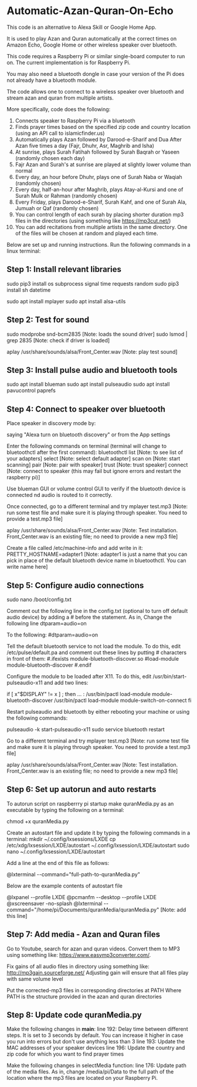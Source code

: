 # Automatic-Azan-Quran-On-Echo

This code is an alternative to Alexa Skill or Google Home App. 

It is used to play Azan and Quran automatically at the correct times on Amazon Echo, Google Home or other wireless speaker over bluetooth.

This code requires a Raspberry Pi or similar single-board computer to run on. The current implementation is for Raspberry Pi. 

You may also need a bluetooth dongle in case your version of the Pi does not already have a bluetooth module.

The code allows one to connect to a wireless speaker over bluetooth and stream azan and quran from multiple artists. 

More specifically, code does the following:

1. Connects speaker to Raspberry Pi via a bluetooth
2. Finds prayer times based on the specified zip code and country location (using an API call to islamicfinder.us)
3. Automatically plays Azan followed by Darood-e-Sharif and Dua After Azan five times a day (Fajr, Dhuhr, Asr, Maghrib and Isha)
4. At sunrise, plays Surah Fatihah followed by Surah Baqrah or Yaseen (randomly chosen each day)
5. Fajr Azan and Surah's at sunrise are played at slightly lower volume than normal
6. Every day, an hour before Dhuhr, plays one of Surah Naba or Waqiah (randomly chosen)
7. Every day, half-an-hour after Maghrib, plays Atay-al-Kursi and one of Surah Mulk or Rahman (randomly chosen)
8. Every Friday, plays Darood-e-Sharif, Surah Kahf, and one of Surah Ala, Jumuah or Qaf (randomly chosen)
9. You can control length of each surah by placing shorter duration mp3 files in the directories (using something like https://mp3cut.net/)
10. You can add recitations from multiple artists in the same directory. One of the files will be chosen at random and played each time.

Below are set up and running instructions. Run the following commands in a linux terminal:

Step 1: Install relevant libraries
-------------------------------------------------
sudo pip3 install os subprocess signal time requests random
sudo pip3 install sh datetime
 
sudo apt install mplayer
sudo apt install alsa-utils

Step 2: Test for sound
-------------------------------------------------
sudo modprobe snd-bcm2835  [Note: loads the sound driver]
sudo lsmod | grep 2835     [Note: check if driver is loaded]
 
aplay /usr/share/sounds/alsa/Front_Center.wav  [Note: play test sound]

Step 3: Install pulse audio and bluetooth tools
-------------------------------------------------
sudo apt install blueman
sudo apt install pulseaudio
sudo apt install pavucontrol paprefs

Step 4: Connect to speaker over bluetooth
-------------------------------------------------
Place speaker in discovery mode by:

saying "Alexa turn on bluetooth discovery" or from the App settings

Enter the following commands on terminal (terminal will change to bluetoothctl after the first command):
bluetoothctl 
list                  [Note: to see list of your adapters]
select <ADAPTERMAC>   [Note: select default adapter]
scan on               [Note: start scanning]
pair <SPEAKERMAC>     [Note: pair with speaker]
trust <SPEAKERMAC>    [Note: trust speaker]
connect <SPEAKERMAC>  [Note: connect to speaker (this may fail but ignore errors and restart the raspberry pi)]

Use blueman GUI or volume control GUI to verify if the bluetooth device is connected nd audio is routed to it correctly.

Once connected, go to a different terminal and try
mplayer test.mp3      [Note: run some test file and make sure it is playing through speaker. You need to provide a test.mp3 file]

aplay /usr/share/sounds/alsa/Front_Center.wav [Note: Test installation. Front_Center.wav is an existing file; no need to provide a new mp3 file]

Create a file called /etc/machine-info and add write in it:
PRETTY_HOSTNAME=adapter1 [Note: adapter1 is just a name that you can pick in place of the default bluetooth device name in bluetoothctl. You can write name here]

Step 5: Configure audio connections
-------------------------------------------------
sudo nano /boot/config.txt

Comment out the following line in the config.txt (optional to turn off default audio device) by adding a # before the statement. As in,
Change the following line
dtparam=audio=on

To the following:
#dtparam=audio=on

Tell the default bluetooth service to not load the module. To do this, edit /etc/pulse/default.pa and comment out these lines by putting # characters in front of them:
 #.ifexists module-bluetooth-discover.so
 #load-module module-bluetooth-discover
 #.endif

Configure the module to be loaded after X11. To do this, edit /usr/bin/start-pulseaudio-x11 and add two lines:

  if [ x"$DISPLAY" != x ] ; then
  ...
  <Add these lines below>:
  /usr/bin/pactl load-module module-bluetooth-discover
  /usr/bin/pactl load-module module-switch-on-connect
  fi

Restart pulseaudio and bluetooth by either rebooting your machine or using the following commands:

pulseaudio -k
start-pulseaudio-x11
sudo service bluetooth restart

Go to a different terminal and try
mplayer test.mp3      [Note: run some test file and make sure it is playing through speaker. You need to provide a test.mp3 file]

aplay /usr/share/sounds/alsa/Front_Center.wav [Note: Test installation. Front_Center.wav is an existing file; no need to provide a new mp3 file]

Step 6: Set up autorun and auto restarts
-------------------------------------------------
To autorun script on raspberrry pi startup make quranMedia.py as an executable by typing the following on a terminal:

chmod +x quranMedia.py
 
Create an autostart file and update it by typing the following commands in a terminal:
mkdir ~/.config/lxsessions/LXDE
cp /etc/xdg/lxsession/LXDE/autostart ~/.config/lxsession/LXDE/autostart
sudo nano ~/.config/lxsession/LXDE/autostart

Add a line at the end of this file as follows:

@lxterminal --command="full-path-to-quranMedia.py"

Below are the example contents of autostart file

@lxpanel --profile LXDE
@pcmanfm --desktop --profile LXDE
@xscreensaver -no-splash
@lxterminal --command="/home/pi/Documents/quranMedia/quranMedia.py"     [Note: add this line]

Step 7: Add media - Azan and Quran files
-------------------------------------------------

Go to Youtube, search for azan and quran videos. Convert them to MP3 using something like: https://www.easymp3converter.com/. 

Fix gains of all audio files in directory using something like: http://mp3gain.sourceforge.net/
Adjusting gain will ensure that all files play with same volume level

Put the corrected-mp3 files in corresponding directories at PATH Where PATH is the structure provided in the azan and quran directories

Step 8: Update code quranMedia.py
-------------------------------------------------
Make the following changes in __main__:
line 192: Delay time between different steps. It is set to 3 seconds by default. You can increase it higher in case you run into errors but don't use anything less than 3
line 193: Update the MAC addresses of your speaker devices
line 196: Update the country and zip code for which you want to find prayer times

Make the following changes in selectMedia function:
line 176: Update path of the media files. As in, change /media/pi/Data to the full path of the location where the mp3 files are located on your Raspberry Pi.
